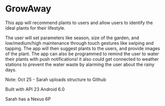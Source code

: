 # GrowAway

This app will recommend plants to users and allow users to identify the ideal plants for their lifestyle.

The user will set parameters like season, size of the garden, and low/medium/high maintenance through touch gestures like swiping and tapping. The app will then suggest plants to the users, and provide images of the plant. The app can also be programmed to remind the user to water their plants
with push notifications! it also could get connected to weather stations to prevent the water waste by alarming the user about the rainy days.

Note: Oct 25 - Sarah uploads structure to Github

Built with API 23 Android 6.0

Sarah has a Nexus 6P
